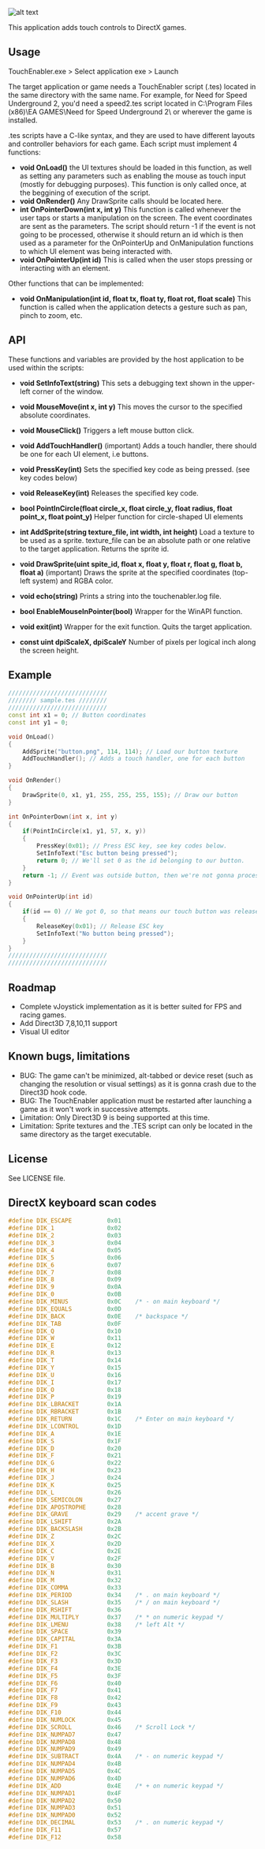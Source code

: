 ![alt text](https://raw.githubusercontent.com/lenny93/TouchEnabler/master/bin/Release/touchenabler.png "TouchEnabler")

This application adds touch controls to DirectX games.

Usage
-----
TouchEnabler.exe > Select application exe > Launch

The target application or game needs a TouchEnabler script (.tes) located in the same directory with the same name. For example, for Need for Speed Underground 2, you'd need a speed2.tes script located in C:\Program Files (x86)\EA GAMES\Need for Speed Underground 2\ or wherever the game is installed.

.tes scripts have a C-like syntax, and they are used to have different layouts and controller behaviors for each game. Each script must implement 4 functions:

* **void OnLoad()** the UI textures should be loaded in this function, as well as setting any parameters such as enabling the mouse as touch input (mostly for debugging purposes). This function is only called once, at the beggining of execution of the script.
* **void OnRender()** Any DrawSprite calls should be located here.
* **int OnPointerDown(int x, int y)** This function is called whenever the user taps or starts a manipulation on the screen. The event coordinates are sent as the parameters. The script should return -1 if the event is not going to be processed, otherwise it should return an id which is then used as a parameter for the OnPointerUp and OnManipulation functions to which UI element was being interacted with.
* **void OnPointerUp(int id)** This is called when the user stops pressing or interacting with an element.

Other functions that can be implemented:

* **void OnManipulation(int id, float tx, float ty, float rot, float scale)** This function is called when the application detects a gesture such as pan, pinch to zoom, etc.

API
---
These functions and variables are provided by the host application to be used within the scripts:

* **void SetInfoText(string)** This sets a debugging text shown in the upper-left corner of the window.
* **void MouseMove(int x, int y)** This moves the cursor to the specified absolute coordinates.
* **void MouseClick()** Triggers a left mouse button click.
* **void AddTouchHandler()** (important) Adds a touch handler, there should be one for each UI element, i.e buttons.
* **void PressKey(int)** Sets the specified key code as being pressed. (see key codes below)
* **void ReleaseKey(int)** Releases the specified key code.
* **bool PointInCircle(float circle_x, float circle_y, float radius, float point_x, float point_y)** Helper function for circle-shaped UI elements
* **int AddSprite(string texture_file, int width, int height)** Load a texture to be used as a sprite. texture_file can be an absolute path or one relative to the target application. Returns the sprite id.
* **void DrawSprite(uint spite_id, float x, float y, float r, float g, float b, float a)** (important) Draws the sprite at the specified coordinates (top-left system) and RGBA color.
* **void echo(string)** Prints a string into the touchenabler.log file.
* **bool EnableMouseInPointer(bool)** Wrapper for the WinAPI function.
* **void exit(int)** Wrapper for the exit function. Quits the target application.

* **const uint dpiScaleX, dpiScaleY** Number of pixels per logical inch along the screen height.

Example
-------

```cpp
////////////////////////////
//////// sample.tes ////////
////////////////////////////
const int x1 = 0; // Button coordinates
const int y1 = 0;

void OnLoad()
{
	AddSprite("button.png", 114, 114); // Load our button texture
	AddTouchHandler(); // Adds a touch handler, one for each button
}

void OnRender()
{
	DrawSprite(0, x1, y1, 255, 255, 255, 155); // Draw our button
}

int OnPointerDown(int x, int y)
{
  	if(PointInCircle(x1, y1, 57, x, y))
	{
		PressKey(0x01); // Press ESC key, see key codes below.
		SetInfoText("Esc button being pressed");
		return 0; // We'll set 0 as the id belonging to our button.
	}
	return -1; // Event was outside button, then we're not gonna process it.
}

void OnPointerUp(int id)
{
  	if(id == 0) // We got 0, so that means our touch button was released.
  	{
		ReleaseKey(0x01); // Release ESC key
		SetInfoText("No button being pressed");
  	}
}
////////////////////////////
////////////////////////////
```

Roadmap
-------
* Complete vJoystick implementation as it is better suited for FPS and racing games.
* Add Direct3D 7,8,10,11 support
* Visual UI editor

Known bugs, limitations
-----------------------
* BUG: The game can't be minimized, alt-tabbed or device reset (such as changing the resolution or visual settings) as it is gonna crash due to the Direct3D hook code.
* BUG: The TouchEnabler application must be restarted after launching a game as it won't work in successive attempts.
* Limitation: Only Direct3D 9 is being supported at this time.
* Limitation: Sprite textures and the .TES script can only be located in the same directory as the target executable.

License
-------
See LICENSE file.

DirectX keyboard scan codes
---------------------------
```cpp
#define DIK_ESCAPE          0x01
#define DIK_1               0x02
#define DIK_2               0x03
#define DIK_3               0x04
#define DIK_4               0x05
#define DIK_5               0x06
#define DIK_6               0x07
#define DIK_7               0x08
#define DIK_8               0x09
#define DIK_9               0x0A
#define DIK_0               0x0B
#define DIK_MINUS           0x0C    /* - on main keyboard */
#define DIK_EQUALS          0x0D
#define DIK_BACK            0x0E    /* backspace */
#define DIK_TAB             0x0F
#define DIK_Q               0x10
#define DIK_W               0x11
#define DIK_E               0x12
#define DIK_R               0x13
#define DIK_T               0x14
#define DIK_Y               0x15
#define DIK_U               0x16
#define DIK_I               0x17
#define DIK_O               0x18
#define DIK_P               0x19
#define DIK_LBRACKET        0x1A
#define DIK_RBRACKET        0x1B
#define DIK_RETURN          0x1C    /* Enter on main keyboard */
#define DIK_LCONTROL        0x1D
#define DIK_A               0x1E
#define DIK_S               0x1F
#define DIK_D               0x20
#define DIK_F               0x21
#define DIK_G               0x22
#define DIK_H               0x23
#define DIK_J               0x24
#define DIK_K               0x25
#define DIK_L               0x26
#define DIK_SEMICOLON       0x27
#define DIK_APOSTROPHE      0x28
#define DIK_GRAVE           0x29    /* accent grave */
#define DIK_LSHIFT          0x2A
#define DIK_BACKSLASH       0x2B
#define DIK_Z               0x2C
#define DIK_X               0x2D
#define DIK_C               0x2E
#define DIK_V               0x2F
#define DIK_B               0x30
#define DIK_N               0x31
#define DIK_M               0x32
#define DIK_COMMA           0x33
#define DIK_PERIOD          0x34    /* . on main keyboard */
#define DIK_SLASH           0x35    /* / on main keyboard */
#define DIK_RSHIFT          0x36
#define DIK_MULTIPLY        0x37    /* * on numeric keypad */
#define DIK_LMENU           0x38    /* left Alt */
#define DIK_SPACE           0x39
#define DIK_CAPITAL         0x3A
#define DIK_F1              0x3B
#define DIK_F2              0x3C
#define DIK_F3              0x3D
#define DIK_F4              0x3E
#define DIK_F5              0x3F
#define DIK_F6              0x40
#define DIK_F7              0x41
#define DIK_F8              0x42
#define DIK_F9              0x43
#define DIK_F10             0x44
#define DIK_NUMLOCK         0x45
#define DIK_SCROLL          0x46    /* Scroll Lock */
#define DIK_NUMPAD7         0x47
#define DIK_NUMPAD8         0x48
#define DIK_NUMPAD9         0x49
#define DIK_SUBTRACT        0x4A    /* - on numeric keypad */
#define DIK_NUMPAD4         0x4B
#define DIK_NUMPAD5         0x4C
#define DIK_NUMPAD6         0x4D
#define DIK_ADD             0x4E    /* + on numeric keypad */
#define DIK_NUMPAD1         0x4F
#define DIK_NUMPAD2         0x50
#define DIK_NUMPAD3         0x51
#define DIK_NUMPAD0         0x52
#define DIK_DECIMAL         0x53    /* . on numeric keypad */
#define DIK_F11             0x57
#define DIK_F12             0x58
```
